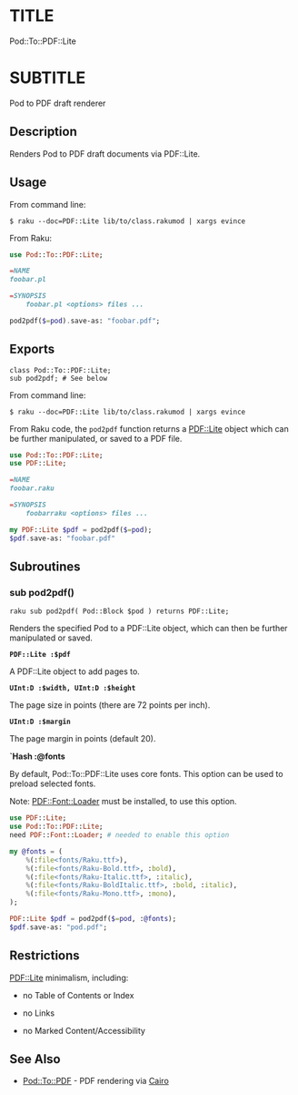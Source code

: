 TITLE
=====

Pod::To::PDF::Lite

SUBTITLE
========

Pod to PDF draft renderer

Description
-----------

Renders Pod to PDF draft documents via PDF::Lite.

Usage
-----

From command line:

    $ raku --doc=PDF::Lite lib/to/class.rakumod | xargs evince

From Raku:

```raku
use Pod::To::PDF::Lite;

=NAME
foobar.pl

=SYNOPSIS
    foobar.pl <options> files ...

pod2pdf($=pod).save-as: "foobar.pdf";
```

Exports
-------

    class Pod::To::PDF::Lite;
    sub pod2pdf; # See below

From command line:

```shell
$ raku --doc=PDF::Lite lib/to/class.rakumod | xargs evince
```

From Raku code, the `pod2pdf` function returns a [PDF::Lite](PDF::Lite) object which can be further manipulated, or saved to a PDF file.

```raku
use Pod::To::PDF::Lite;
use PDF::Lite;

=NAME
foobar.raku

=SYNOPSIS
    foobarraku <options> files ...

my PDF::Lite $pdf = pod2pdf($=pod);
$pdf.save-as: "foobar.pdf"
```

Subroutines
-----------

### sub pod2pdf()

```raku sub pod2pdf( Pod::Block $pod ) returns PDF::Lite; ```

Renders the specified Pod to a PDF::Lite object, which can then be further manipulated or saved.

**`PDF::Lite :$pdf`**

A PDF::Lite object to add pages to.

**`UInt:D :$width, UInt:D :$height`**

The page size in points (there are 72 points per inch).

**`UInt:D :$margin`**

The page margin in points (default 20).

**`Hash :@fonts**

By default, Pod::To::PDF::Lite uses core fonts. This option can be used to preload selected fonts.

Note: [PDF::Font::Loader](PDF::Font::Loader) must be installed, to use this option.

```raku
use PDF::Lite;
use Pod::To::PDF::Lite;
need PDF::Font::Loader; # needed to enable this option

my @fonts = (
    %(:file<fonts/Raku.ttf>),
    %(:file<fonts/Raku-Bold.ttf>, :bold),
    %(:file<fonts/Raku-Italic.ttf>, :italic),
    %(:file<fonts/Raku-BoldItalic.ttf>, :bold, :italic),
    %(:file<fonts/Raku-Mono.ttf>, :mono),
);

PDF::Lite $pdf = pod2pdf($=pod, :@fonts);
$pdf.save-as: "pod.pdf";
```

Restrictions
------------

[PDF::Lite](PDF::Lite) minimalism, including:

  * no Table of Contents or Index

  * no Links

  * no Marked Content/Accessibility

See Also
--------

  * [Pod::To::PDF](Pod::To::PDF) - PDF rendering via [Cairo](Cairo)

